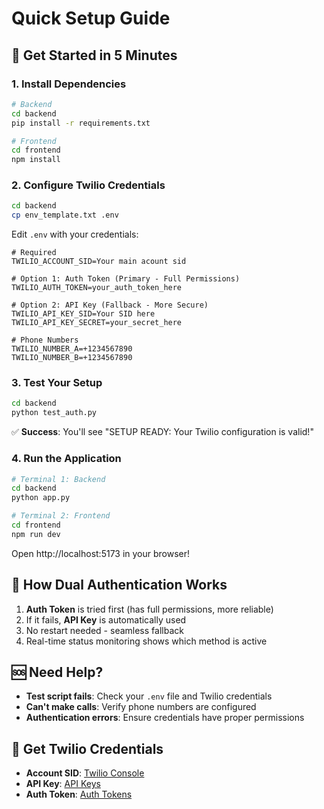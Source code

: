 # Quick Setup Guide

## 🚀 Get Started in 5 Minutes

### 1. Install Dependencies

```bash
# Backend
cd backend
pip install -r requirements.txt

# Frontend  
cd frontend
npm install
```

### 2. Configure Twilio Credentials

```bash
cd backend
cp env_template.txt .env
```

Edit `.env` with your credentials:

```env
# Required
TWILIO_ACCOUNT_SID=Your main acount sid

# Option 1: Auth Token (Primary - Full Permissions)
TWILIO_AUTH_TOKEN=your_auth_token_here

# Option 2: API Key (Fallback - More Secure)
TWILIO_API_KEY_SID=Your SID here
TWILIO_API_KEY_SECRET=your_secret_here

# Phone Numbers
TWILIO_NUMBER_A=+1234567890
TWILIO_NUMBER_B=+1234567890
```

### 3. Test Your Setup

```bash
cd backend
python test_auth.py
```

✅ **Success**: You'll see "SETUP READY: Your Twilio configuration is valid!"

### 4. Run the Application

```bash
# Terminal 1: Backend
cd backend
python app.py

# Terminal 2: Frontend
cd frontend
npm run dev
```

Open http://localhost:5173 in your browser!

## 🔐 How Dual Authentication Works

1. **Auth Token** is tried first (has full permissions, more reliable)
2. If it fails, **API Key** is automatically used
3. No restart needed - seamless fallback
4. Real-time status monitoring shows which method is active

## 🆘 Need Help?

- **Test script fails**: Check your `.env` file and Twilio credentials
- **Can't make calls**: Verify phone numbers are configured
- **Authentication errors**: Ensure credentials have proper permissions

## 📱 Get Twilio Credentials

- **Account SID**: [Twilio Console](https://console.twilio.com/us1/account)
- **API Key**: [API Keys](https://console.twilio.com/us1/account/keys-credentials/api-keys)
- **Auth Token**: [Auth Tokens](https://console.twilio.com/us1/account/keys-credentials/auth-tokens)
